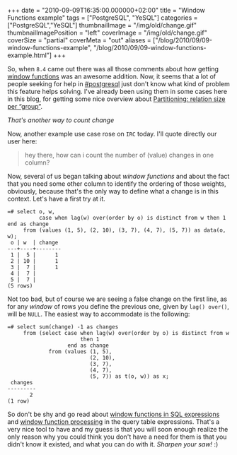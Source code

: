 +++
date = "2010-09-09T16:35:00.000000+02:00"
title = "Window Functions example"
tags = ["PostgreSQL", "YeSQL"]
categories = ["PostgreSQL","YeSQL"]
thumbnailImage = "/img/old/change.gif"
thumbnailImagePosition = "left"
coverImage = "/img/old/change.gif"
coverSize = "partial"
coverMeta = "out"
aliases = ["/blog/2010/09/09-window-functions-example",
           "/blog/2010/09/09-window-functions-example.html"]
+++

So, when 
`8.4` came out there was all those comments about how getting
[window functions](http://www.postgresql.org/docs/8.4/interactive/tutorial-window.html) was an awesome addition. Now, it seems that a lot of people
seeking for help in 
[#postgresql](http://wiki.postgresql.org/index.php?title=IRC) just don't know what kind of problem this
feature helps solving. I've already been using them in some cases here in
this blog, for getting some nice overview about
[Partitioning: relation size per “group”](http://tapoueh.org/articles/blog/_Partitioning:_relation_size_per_%E2%80%9Cgroup%E2%80%9D.html).


*That's another way to count change*

Now, another example use case rose on 
`IRC` today. I'll quote directly our user here:

>   hey there, how can i count the number of (value) changes in one column?


Now, several of us began talking about 
*window functions* and about the fact
that you need some other column to identify the ordering of those weights,
obviously, because that's the only way to define what a change is in this
context. Let's have a first try at it.

~~~
=# select o, w, 
          case when lag(w) over(order by o) is distinct from w then 1 end as change
     from (values (1, 5), (2, 10), (3, 7), (4, 7), (5, 7)) as data(o, w);
 o | w  | change 
---+----+--------
 1 |  5 |      1
 2 | 10 |      1
 3 |  7 |      1
 4 |  7 |       
 5 |  7 |       
(5 rows)
~~~


Not too bad, but of course we are seeing a false change on the first line,
as for any 
*window* of rows you define the previous one, given by 
`lag()
over()`, will be 
`NULL`. The easiest way to accommodate is the following:

~~~
=# select sum(change) -1 as changes 
     from (select case when lag(w) over(order by o) is distinct from w
                       then 1
                   end as change
             from (values (1, 5),
                          (2, 10),
                          (3, 7),
                          (4, 7),
                          (5, 7)) as t(o, w)) as x;
 changes 
---------
       2
(1 row)
~~~


So don't be shy and go read about 
[window functions in SQL expressions](http://www.postgresql.org/docs/8.4/interactive/sql-expressions.html#SYNTAX-WINDOW-FUNCTIONS) and
[window function processing](http://www.postgresql.org/docs/8.4/interactive/queries-table-expressions.html#QUERIES-WINDOW) in the query table expressions. That's a very
nice tool to have and my guess is that you will soon enough realize the only
reason why you could think you don't have a need for them is that you didn't
know it existed, and what you can do with it. 
*Sharpen your saw!* :)
